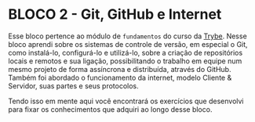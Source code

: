# BLOCO 2 - Git, GitHub e Internet

Esse bloco pertence ao módulo de `fundamentos` do curso da [Trybe](https://www.betrybe.com/). Nesse bloco aprendi sobre os sistemas de controle de versão, em especial o Git, como instalá-lo, configurá-lo e utilizá-lo, sobre a criação de repositórios locais e remotos e sua ligação, possibilitando o trabalho em equipe num mesmo projeto de forma assíncrona e distribuída, através do GitHub. Também foi abordado o funcionamento da internet, modelo Cliente & Servidor, suas partes e seus protocolos.

Tendo isso em mente aqui você encontrará os exercí­cios que desenvolvi para fixar os conhecimentos que adquiri ao longo desse bloco.